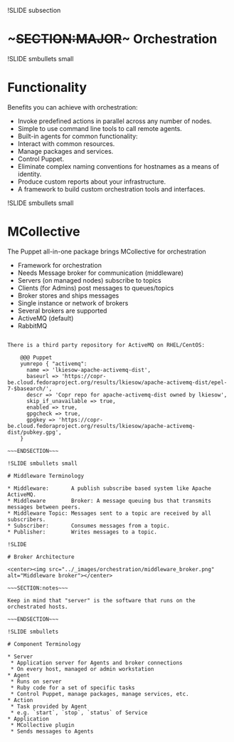 !SLIDE subsection
# ~~~SECTION:MAJOR~~~ Orchestration


!SLIDE smbullets small

# Functionality

Benefits you can achieve with orchestration:

* Invoke predefined actions in parallel across any number of nodes.
* Simple to use command line tools to call remote agents.
* Built-in agents for common functionality:
 * Interact with common resources.
 * Manage packages and services.
 * Control Puppet.
* Eliminate complex naming conventions for hostnames as a means of identity.
* Produce custom reports about your infrastructure.
* A framework to build custom orchestration tools and interfaces.

!SLIDE smbullets small

# MCollective

The Puppet all-in-one package brings MCollective for orchestration

* Framework for orchestration
* Needs Message broker for communication (middleware)
 * Servers (on managed nodes) subscribe to topics
 * Clients (for Admins) post messages to queues/topics
 * Broker stores and ships messages
 * Single instance or network of brokers
* Several brokers are supported
 * ActiveMQ (default)
 * RabbitMQ
 
~~~SECTION:handouts~~~

There is a third party repository for ActiveMQ on RHEL/CentOS: 

    @@@ Puppet
    yumrepo { "activemq":
      name => 'lkiesow-apache-activemq-dist',
      baseurl => 'https://copr-be.cloud.fedoraproject.org/results/lkiesow/apache-activemq-dist/epel-7-$basearch/',
      descr => 'Copr repo for apache-activemq-dist owned by lkiesow',
      skip_if_unavailable => true,
      enabled => true,
      gpgcheck => true,
      gpgkey => 'https://copr-be.cloud.fedoraproject.org/results/lkiesow/apache-activemq-dist/pubkey.gpg',
    }

~~~ENDSECTION~~~

!SLIDE smbullets small

# Middleware Terminology

* Middleware:       A publish subscribe based system like Apache ActiveMQ.
* Middleware        Broker: A message queuing bus that transmits messages between peers.
* Middleware Topic: Messages sent to a topic are received by all subscribers.
* Subscriber:       Consumes messages from a topic.
* Publisher:        Writes messages to a topic.

!SLIDE

# Broker Architecture

<center><img src="../_images/orchestration/middleware_broker.png" alt="Middleware broker"></center>

~~~SECTION:notes~~~

Keep in mind that "server" is the software that runs on the orchestrated hosts.

~~~ENDSECTION~~~

!SLIDE smbullets

# Component Terminology

* Server
 * Application server for Agents and broker connections
 * On every host, managed or admin workstation
* Agent
 * Runs on server
 * Ruby code for a set of specific tasks
 * Control Puppet, manage packages, manage services, etc.
* Action
 * Task provided by Agent
 * e.g. `start`, `stop`, `status` of Service
* Application
 * MCollective plugin
 * Sends messages to Agents
